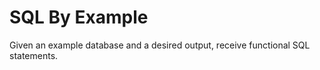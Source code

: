 SQL By Example
==============


Given an example database and a desired output, receive functional SQL statements.

